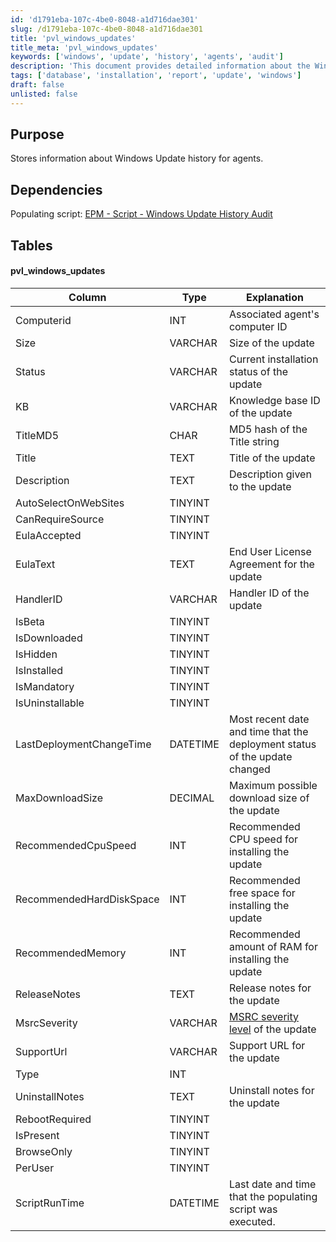 ```yaml
---
id: 'd1791eba-107c-4be0-8048-a1d716dae301'
slug: /d1791eba-107c-4be0-8048-a1d716dae301
title: 'pvl_windows_updates'
title_meta: 'pvl_windows_updates'
keywords: ['windows', 'update', 'history', 'agents', 'audit']
description: 'This document provides detailed information about the Windows Update history for agents, including the structure of the database table used to store update information and its dependencies on the populating script. It outlines the columns in the pvl_windows_updates table and their respective explanations.'
tags: ['database', 'installation', 'report', 'update', 'windows']
draft: false
unlisted: false
---
```


## Purpose

Stores information about Windows Update history for agents.

## Dependencies

Populating script: [EPM - Script - Windows Update History Audit](/docs/d0c435d0-7bfb-4d65-aff3-f3db9b5c3ab6)

## Tables

#### pvl_windows_updates

| Column                          | Type      | Explanation                                                                                     |
|---------------------------------|-----------|-------------------------------------------------------------------------------------------------|
| Computerid                      | INT       | Associated agent's computer ID                                                                  |
| Size                            | VARCHAR   | Size of the update                                                                              |
| Status                          | VARCHAR   | Current installation status of the update                                                       |
| KB                              | VARCHAR   | Knowledge base ID of the update                                                                  |
| TitleMD5                       | CHAR      | MD5 hash of the Title string                                                                     |
| Title                           | TEXT      | Title of the update                                                                              |
| Description                     | TEXT      | Description given to the update                                                                   |
| AutoSelectOnWebSites           | TINYINT   |                                                                                                 |
| CanRequireSource                | TINYINT   |                                                                                                 |
| EulaAccepted                    | TINYINT   |                                                                                                 |
| EulaText                        | TEXT      | End User License Agreement for the update                                                       |
| HandlerID                       | VARCHAR   | Handler ID of the update                                                                         |
| IsBeta                          | TINYINT   |                                                                                                 |
| IsDownloaded                    | TINYINT   |                                                                                                 |
| IsHidden                        | TINYINT   |                                                                                                 |
| IsInstalled                     | TINYINT   |                                                                                                 |
| IsMandatory                     | TINYINT   |                                                                                                 |
| IsUninstallable                 | TINYINT   |                                                                                                 |
| LastDeploymentChangeTime        | DATETIME  | Most recent date and time that the deployment status of the update changed                      |
| MaxDownloadSize                 | DECIMAL   | Maximum possible download size of the update                                                    |
| RecommendedCpuSpeed             | INT       | Recommended CPU speed for installing the update                                                 |
| RecommendedHardDiskSpace        | INT       | Recommended free space for installing the update                                                |
| RecommendedMemory               | INT       | Recommended amount of RAM for installing the update                                             |
| ReleaseNotes                    | TEXT      | Release notes for the update                                                                     |
| MsrcSeverity                    | VARCHAR   | [MSRC severity level](https://www.microsoft.com/en-us/msrc/security-update-severity-rating-system) of the update |
| SupportUrl                      | VARCHAR   | Support URL for the update                                                                       |
| Type                            | INT       |                                                                                                 |
| UninstallNotes                  | TEXT      | Uninstall notes for the update                                                                   |
| RebootRequired                   | TINYINT   |                                                                                                 |
| IsPresent                       | TINYINT   |                                                                                                 |
| BrowseOnly                      | TINYINT   |                                                                                                 |
| PerUser                         | TINYINT   |                                                                                                 |
| ScriptRunTime                   | DATETIME  | Last date and time that the populating script was executed.                                     |

